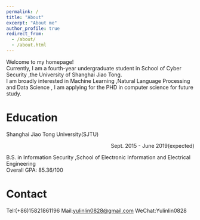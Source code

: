 ```yaml
---
permalink: /
title: "About"
excerpt: "About me"
author_profile: true
redirect_from: 
  - /about/
  - /about.html
---
```


Welcome to my homepage!   
Currently, I am a fourth-year undergraduate student in School of Cyber Security ,the University of Shanghai Jiao Tong.      
I am broadly interested in Machine Learning ,Natural Language Processing and Data Science , I am applying for the PHD in computer science for future study.


Education
======
Shanghai Jiao Tong University(SJTU)<p align="right">Sept. 2015 - June 2019(expected)</p>
B.S. in Information Security ,School of Electronic Information and Electrical Engineering        
Overall GPA: 85.36/100

Contact
======
Tel:(+86)15821861196
Mail:yulinlin0828@gmail.com
WeChat:Yulinlin0828


